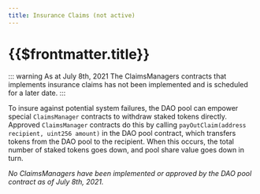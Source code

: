 ```yaml
---
title: Insurance Claims (not active)
---
```


# {{$frontmatter.title}}

<TocHeader />
<TOC class="table-of-contents" :include-level="[2,3]" />

::: warning As at July 8th, 2021
The ClaimsManagers contracts that implements insurance claims has not been implemented and is scheduled for a later date.
:::

To insure against potential system failures, the DAO pool can empower special `ClaimsManager` contracts to withdraw staked tokens directly. Approved `ClaimsManager` contracts do this by calling `payOutClaim(address recipient, uint256 amount)` in the DAO pool contract, which transfers tokens from the DAO pool to the recipient. When this occurs, the total number of staked tokens goes down, and pool share value goes down in turn.

*No ClaimsManagers have been implemented or approved by the DAO pool contract as of July 8th, 2021.*